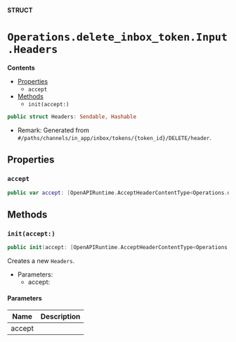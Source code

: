 **STRUCT**

# `Operations.delete_inbox_token.Input.Headers`

**Contents**

- [Properties](#properties)
  - `accept`
- [Methods](#methods)
  - `init(accept:)`

```swift
public struct Headers: Sendable, Hashable
```

- Remark: Generated from `#/paths/channels/in_app/inbox/tokens/{token_id}/DELETE/header`.

## Properties
### `accept`

```swift
public var accept: [OpenAPIRuntime.AcceptHeaderContentType<Operations.delete_inbox_token.AcceptableContentType>]
```

## Methods
### `init(accept:)`

```swift
public init(accept: [OpenAPIRuntime.AcceptHeaderContentType<Operations.delete_inbox_token.AcceptableContentType>] = .defaultValues())
```

Creates a new `Headers`.

- Parameters:
  - accept:

#### Parameters

| Name | Description |
| ---- | ----------- |
| accept |  |